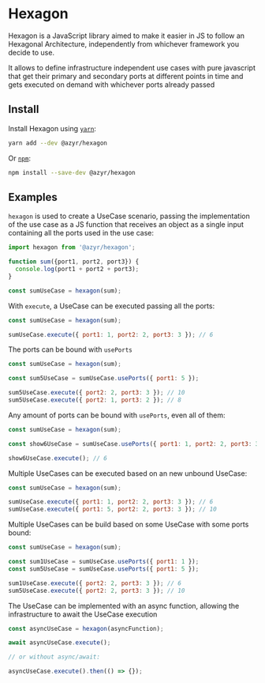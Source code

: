 # Hexagon

Hexagon is a JavaScript library aimed to make it easier in JS to follow an Hexagonal Architecture, independently from whichever framework you decide to use.

It allows to define infrastructure independent use cases with pure javascript that get their primary and secondary ports at different points in time and gets executed on demand with whichever ports already passed

## Install

Install Hexagon using [`yarn`](https://yarnpkg.com/en/package/jest):

```bash
yarn add --dev @azyr/hexagon
```

Or [`npm`](https://www.npmjs.com/):

```bash
npm install --save-dev @azyr/hexagon
```

## Examples

`hexagon` is used to create a UseCase scenario, passing the implementation of the use case as a JS function that receives an object as a single input containing all the ports used in the use case:
```javascript
import hexagon from '@azyr/hexagon';

function sum({port1, port2, port3}) {
  console.log(port1 + port2 + port3);
}

const sumUseCase = hexagon(sum);
```

With `execute`, a UseCase can be executed passing all the ports:
```javascript
const sumUseCase = hexagon(sum);

sumUseCase.execute({ port1: 1, port2: 2, port3: 3 }); // 6
```

The ports can be bound with `usePorts`
```javascript
const sumUseCase = hexagon(sum);

const sum5UseCase = sumUseCase.usePorts({ port1: 5 });

sum5UseCase.execute({ port2: 2, port3: 3 }); // 10
sum5UseCase.execute({ port2: 1, port3: 2 }); // 8
```

Any amount of ports can be bound with `usePorts`, even all of them:
```javascript
const sumUseCase = hexagon(sum);

const show6UseCase = sumUseCase.usePorts({ port1: 1, port2: 2, port3: 3 });

show6UseCase.execute(); // 6
```

Multiple UseCases can be executed based on an new unbound UseCase:
```javascript
const sumUseCase = hexagon(sum);

sumUseCase.execute({ port1: 1, port2: 2, port3: 3 }); // 6
sumUseCase.execute({ port1: 5, port2: 2, port3: 3 }); // 10
```

Multiple UseCases can be build based on some UseCase with some ports bound:
```javascript
const sumUseCase = hexagon(sum);

const sum1UseCase = sumUseCase.usePorts({ port1: 1 });
const sum5UseCase = sumUseCase.usePorts({ port1: 5 });

sum1UseCase.execute({ port2: 2, port3: 3 }); // 6
sum5UseCase.execute({ port2: 2, port3: 3 }); // 10
```

The UseCase can be implemented with an async function, allowing the infrastructure to await the UseCase execution
```javascript
const asyncUseCase = hexagon(asyncFunction);

await asyncUseCase.execute();

// or without async/await:

asyncUseCase.execute().then(() => {});
```
